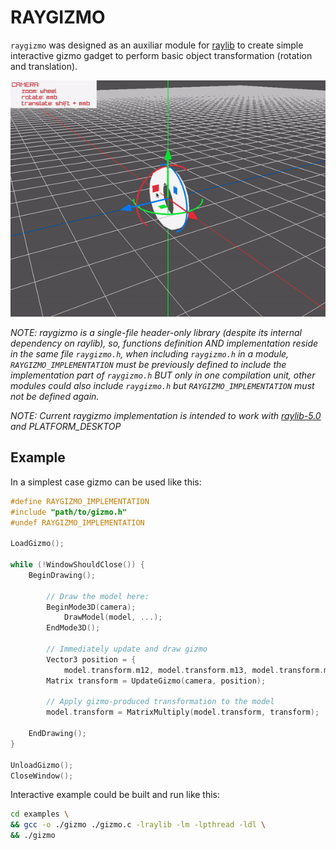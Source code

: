 # RAYGIZMO
`raygizmo` was designed as an auxiliar module for [raylib](https://github.com/raysan5/raylib) to create simple interactive gizmo gadget to perform basic object transformation (rotation and translation).

![thumbnail](./thumbnail.gif)


*NOTE: raygizmo is a single-file header-only library (despite its internal dependency on raylib), so, functions definition AND implementation reside in the same file `raygizmo.h`, when including `raygizmo.h` in a module, `RAYGIZMO_IMPLEMENTATION` must be previously defined to include the implementation part of `raygizmo.h` BUT only in one compilation unit, other modules could also include `raygizmo.h` but `RAYGIZMO_IMPLEMENTATION` must not be defined again.*

*NOTE: Current raygizmo implementation is intended to work with [raylib-5.0](https://github.com/raysan5/raylib/releases/tag/5.0) and PLATFORM_DESKTOP*


## Example
In a simplest case gizmo can be used like this:
```c
#define RAYGIZMO_IMPLEMENTATION
#include "path/to/gizmo.h"
#undef RAYGIZMO_IMPLEMENTATION

LoadGizmo();

while (!WindowShouldClose()) {
    BeginDrawing();

        // Draw the model here:
        BeginMode3D(camera);
            DrawModel(model, ...);
        EndMode3D();

        // Immediately update and draw gizmo
        Vector3 position = {
            model.transform.m12, model.transform.m13, model.transform.m14};
        Matrix transform = UpdateGizmo(camera, position);

        // Apply gizmo-produced transformation to the model
        model.transform = MatrixMultiply(model.transform, transform);

    EndDrawing();
}

UnloadGizmo();
CloseWindow();
```


Interactive example could be built and run like this:
```bash
cd examples \
&& gcc -o ./gizmo ./gizmo.c -lraylib -lm -lpthread -ldl \
&& ./gizmo
```
